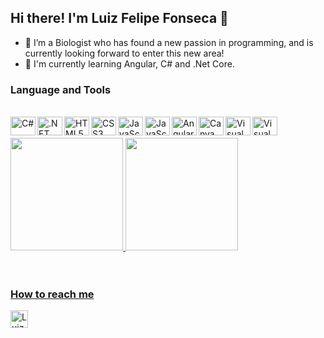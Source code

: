 ## Hi there! I'm Luiz Felipe Fonseca 👋

- 🔭 I’m a Biologist who has found a new passion in programming, and is currently looking forward to enter this new area!
- 🌱 I'm currently learning Angular, C# and .Net Core.


### Language and Tools
<div style="display: inline_block"><br>
  <img align="left" alt="C#" height="30px" width="40px" src="https://cdn.jsdelivr.net/gh/devicons/devicon/icons/csharp/csharp-original.svg" />
  <img align="left" alt=".NET Core" height="30px" width="40px" src="https://cdn.jsdelivr.net/gh/devicons/devicon/icons/dotnetcore/dotnetcore-original.svg" />
  <img align="left" alt="HTML5" height="30px" width="40px" src="https://cdn.jsdelivr.net/gh/devicons/devicon/icons/html5/html5-original.svg" />
  <img align="left" alt="CSS3" height="30px" width="40px" src="https://cdn.jsdelivr.net/gh/devicons/devicon/icons/css3/css3-original.svg" />
  <img align="left" alt="JavaScript" height="30px" width="40px" src="https://cdn.jsdelivr.net/gh/devicons/devicon/icons/javascript/javascript-original.svg" />
  <img align="left" alt="JavaScript" height="30px" width="40px" src="https://cdn.jsdelivr.net/gh/devicons/devicon/icons/bootstrap/bootstrap-plain.svg" />
  <img align="left" alt="Angular" height="30px" width="40px" src="https://cdn.jsdelivr.net/gh/devicons/devicon/icons/angularjs/angularjs-original.svg" />
  <img align="left" alt="Canva" height="30px" width="40px" src="https://cdn.jsdelivr.net/gh/devicons/devicon/icons/canva/canva-original.svg" />
  <img align="left" alt="Visual Studio Code" height="30px" width="40px" src="https://cdn.jsdelivr.net/gh/devicons/devicon/icons/vscode/vscode-original.svg" />
  <img align="left" alt="Visual Studio" height="30px" width="40px" src="https://cdn.jsdelivr.net/gh/devicons/devicon/icons/visualstudio/visualstudio-plain.svg" />
</div>

<br />
<br />

<div>
  <a href="https://github.com/FelipeHal">
  <img height="180em" src="https://github-readme-stats.vercel.app/api?username=felipehal&show_icons=true&theme=vision-friendly-dark&include_all_commits=true&count_private=true"/>
  <img height="180em" src="https://github-readme-stats.vercel.app/api/top-langs/?username=felipehal&layout=compact&langs_count=7&theme=vision-friendly-dark"/>
</div>
  
<br />
<br />
  
### How to reach me

<div>
  <a href="https://www.linkedin.com/in/luizfelipesfonseca" target="_blank"><img align="left" alt="Luiz Felipe Fonseca | LinkedIn" width="28px" src="https://cdn.jsdelivr.net/npm/simple-icons@v3/icons/linkedin.svg" /></a>
</div>



  
<!--
**FelipeHal/FelipeHal** is a ✨ _special_ ✨ repository because its `README.md` (this file) appears on your GitHub profile.

Here are some ideas to get you started:
Intro em pt "Sou um biólogo que encontrou uma nova paixão na programação, e atualmente está procurando se inserir nessa nova área!"
- 🔭 I’m currently working on ...
- 🌱 I’m currently learning ...
- 👯 I’m looking to collaborate on ...
- 🤔 I’m looking for help with ...
- 💬 Ask me about ...
- 📫 How to reach me: ...
- 😄 Pronouns: ele/dele
- ⚡ Fun fact: ...

<img align="left" alt="NodeJs" width="40px" src="https://cdn.jsdelivr.net/gh/devicons/devicon/icons/nodejs/nodejs-original.svg" />
<img align="left" alt="WordPress" width="40px" src="https://cdn.jsdelivr.net/gh/devicons/devicon/icons/wordpress/wordpress-plain.svg" />
<img align="left" alt="TypeScript" width="40px" src="https://cdn.jsdelivr.net/gh/devicons/devicon/icons/typescript/typescript-original.svg" />
-->

  
